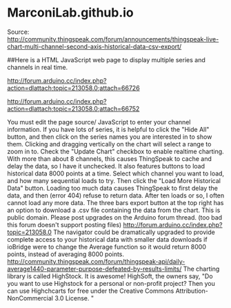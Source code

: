 # MarconiLab.github.io

Source: http://community.thingspeak.com/forum/announcements/thingspeak-live-chart-multi-channel-second-axis-historical-data-csv-export/

##Here is a HTML JavaScript web page to display multiple series and channels in real time.

http://forum.arduino.cc/index.php?action=dlattach;topic=213058.0;attach=66726

http://forum.arduino.cc/index.php?action=dlattach;topic=213058.0;attach=66752

You must edit the page source/ JavaScript to enter your channel information.
If you have lots of series, it is helpful to click the "Hide All" button, and then click on the series names you are interested in to show them. Clicking and dragging vertically on the chart will select a range to zoom in to.
Check the "Update Chart" checkbox to enable realtime charting. With more than about 8 channels, this causes ThingSpeak to cache and delay the data, so I have it unchecked.
It also features buttons to load historical data 8000 points at a time. Select which channel you want to load, and how many sequential loads to try. Then click the "Load More Historical Data" button. Loading too much data causes ThingSpeak to first delay the data, and then (error 404) refuse to return data. After ten loads or so, I often cannot load any more data.
The three bars export button at the top right has an option to download a .csv file containing the data from the chart.
This is public domain. Please post upgrades on the Arduino forum thread. (too bad this forum doesn't support posting files)
http://forum.arduino.cc/index.php?topic=213058.0
The navigator could be dramatically upgraded to provide complete access to your historical data with smaller data downloads if ioBridge were to change the Average function so it would return 8000 points, instead of averaging 8000 points. http://community.thingspeak.com/forum/thingspeak-api/daily-average1440-parameter-purpose-defeated-by-results-limits/
The charting library is called HighStock. It is awesome! HighSoft, the owners say, "Do you want to use Highstock for a personal or non-profit project? Then you can use Highchcarts for free under the Creative Commons Attribution-NonCommercial 3.0 License. "
